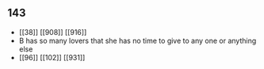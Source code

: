 ## 143
- [[38]] [[908]] [[916]] 
- B has so many lovers that she has no time to give to any one or anything else
- [[96]] [[102]] [[931]] 

